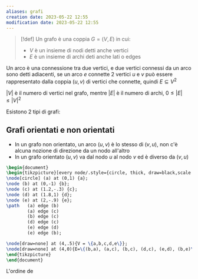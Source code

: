 ```yaml
---
aliases: grafi
creation date: 2023-05-22 12:55
modification date: 2023-05-22 12:55
---
```


> [!def]
> Un grafo è una coppia $G = (V, E)$ in cui:
> - $V$ è un insieme di nodi detti anche vertici
> - $E$ è un insieme di archi deti anche lati o edges
> 

Un arco è una connessione tra due vertici, e due vertici connessi da un arco sono detti adiacenti, se un arco $e$ connette 2 vertici $u$ e $v$ può essere rappresentato dalla coppia $(u,v)$ di vertici che connette, quindi $E \subseteq V^2$

$|V|$ è il numero di vertici nel grafo, mentre $|E|$ è il numero di archi, $0 \leq |E| \leq |V|^2$

Esistono 2 tipi di grafi:

## Grafi orientati e non orientati
- In un grafo non orientato, un arco $(u,v)$ è lo stesso di $(v,u)$, non c'è alcuna nozione di direzione da un nodo all'altro
- In un grafo orientato $(u,v)$ va dal nodo $u$ al nodo $v$ ed è diverso da $(v,u)$

```tikz
\begin{document}
\begin{tikzpicture}[every node/.style={circle, thick, draw=black,scale = 1.25},scale = 2]
\node[circle] (a) at (0,1) {a};
\node (b) at (0,-1) {b};
\node (c) at (1.2,-.3) {c};
\node (d) at (1.8,1) {d};
\node (e) at (2,-.9) {e};
\path   (a) edge (b)
		(a) edge (c)
		(b) edge (c)
		(d) edge (c)
		(e) edge (d)
		(e) edge (b);

\node[draw=none] at (4,.5){V = \{a,b,c,d,e\}};
\node[draw=none] at (4,0){E=\{(b,a), (a,c), (b,c), (d,c), (e,d), (b,e)\}};
\end{tikzpicture}
\end{document}
```

L'ordine de